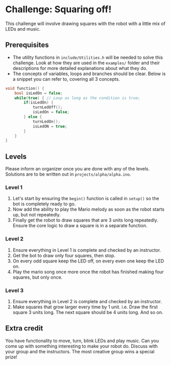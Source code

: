 # Challenge: Squaring off!

This challenge will involve drawing squares with the robot with a little mix of LEDs and music.

## Prerequisites

- The utility functions in `include/Utilities.h` will be needed to solve this challenge. Look at how they are used in the `examples/` folder and their descriptions for more detailed explanations about what they do.
- The concepts of variables, loops and branches should be clear. Below is a snippet you can refer to, covering all 3 concepts.

```cpp
void function() {
    bool isLedOn = false;
    while(true) { // Loop as long as the condition is true;
        if(isLedOn) {
            turnLedOff();
            isLedOn = false;
        } else {
            turnLedOn();
            isLedON = true;
        }
    }
}
```

## Levels

Please inform an organizer once you are done with any of the levels. Solutions are to be written out in `projects/alpha/alpha.ino`.

### Level 1

1. Let's start by ensuring the `begin()` function is called in `setup()` so the bot is completely ready to go.
2. Now add the ability to play the Mario melody as soon as the robot starts up, but not repeatedly.
3. Finally get the robot to draw squares that are 3 units long repeatedly. Ensure the core logic to draw a square is in a separate function.

### Level 2

1. Ensure everything in Level 1 is complete and checked by an instructor.
2. Get the bot to draw only four squares, then stop.
3. On every odd square keep the LED off, on every even one keep the LED on.
4. Play the mario song once more once the robot has finished making four squares, but only once.

### Level 3

1. Ensure everything in Level 2 is complete and checked by an instructor.
2. Make squares that grow larger every time by 1 unit. i.e. Draw the first square 3 units long. The next square should be 4 units long. And so on.

## Extra credit

You have functionality to move, turn, blink LEDs and play music. Can you come up with something interesting to make your robot do. Discuss with your group and the instructors. The most creative group wins a special prize!
